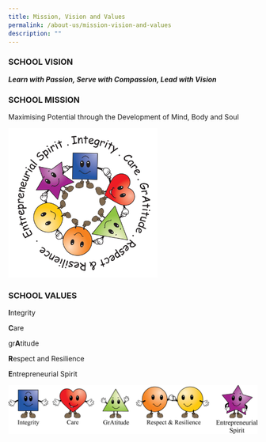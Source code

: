```yaml
---
title: Mission, Vision and Values
permalink: /about-us/mission-vision-and-values
description: ""
---
```

### SCHOOL VISION
***Learn with Passion, Serve with Compassion, Lead with Vision***

### SCHOOL MISSION
Maximising Potential through the Development of Mind, Body and Soul

<img src="/images/ICARE%20Circle%20(transparent).png" 
     style="width:60%">

### SCHOOL VALUES
**I**ntegrity

**C**are

gr**A**titude

**R**espect and Resilience

**E**ntrepreneurial Spirit

![](/images/ICARE%20line-up.png)